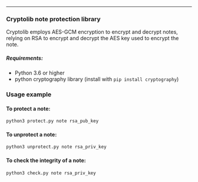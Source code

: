 ***
### **Cryptolib note protection library**
Cryptolib employs AES-GCM encryption to encrypt and decrypt notes, relying on RSA to encrypt and decrypt the AES key used to encrypt the note.  

##### Requirements:
- Python 3.6 or higher
- python cryptography library (install with `pip install cryptography`)

### **Usage example**
#### To protect a note:
```bash
python3 protect.py note rsa_pub_key
```

#### To unprotect a note:
```bash
python3 unprotect.py note rsa_priv_key
```

#### To check the integrity of a note:
```bash
python3 check.py note rsa_priv_key
```